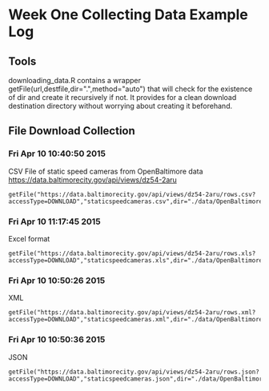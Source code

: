 # Week One Collecting Data Example Log

## Tools

downloading_data.R contains a wrapper getFile(url,destfile,dir=".",method="auto") that will check for the existence of dir and create it recursively if not. It provides for a clean download destination directory without worrying about creating it beforehand.

## File Download Collection

### Fri Apr 10 10:40:50 2015

CSV File of static speed cameras from OpenBaltimore data  
https://data.baltimorecity.gov/api/views/dz54-2aru

```
getFile("https://data.baltimorecity.gov/api/views/dz54-2aru/rows.csv?accessType=DOWNLOAD","staticspeedcameras.csv",dir="./data/OpenBaltimore")
```

### Fri Apr 10 11:17:45 2015

Excel format  
```
getFile("https://data.baltimorecity.gov/api/views/dz54-2aru/rows.xls?accessType=DOWNLOAD","staticspeedcameras.xls",dir="./data/OpenBaltimore")
```

### Fri Apr 10 10:50:26 2015

XML  
```
getFile("https://data.baltimorecity.gov/api/views/dz54-2aru/rows.xml?accessType=DOWNLOAD","staticspeedcameras.xml",dir="./data/OpenBaltimore")
```

### Fri Apr 10 10:50:36 2015

JSON  
```
getFile("https://data.baltimorecity.gov/api/views/dz54-2aru/rows.json?accessType=DOWNLOAD","staticspeedcameras.json",dir="./data/OpenBaltimore")
```
